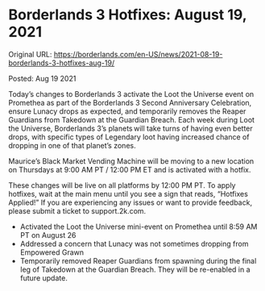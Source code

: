 Borderlands 3 Hotfixes: August 19, 2021
=======================================

Original URL: https://borderlands.com/en-US/news/2021-08-19-borderlands-3-hotfixes-aug-19/

Posted: Aug 19 2021

Today’s changes to Borderlands 3 activate the Loot the Universe event on Promethea as part of the Borderlands 3 Second Anniversary Celebration, ensure Lunacy drops as expected, and temporarily removes the Reaper Guardians from Takedown at the Guardian Breach. Each week during Loot the Universe, Borderlands 3’s planets will take turns of having even better drops, with specific types of Legendary loot having increased chance of dropping in one of that planet’s zones.

Maurice’s Black Market Vending Machine will be moving to a new location on Thursdays at 9:00 AM PT / 12:00 PM ET and is activated with a hotfix.

These changes will be live on all platforms by 12:00 PM PT. To apply hotfixes, wait at the main menu until you see a sign that reads, “Hotfixes Applied!” If you are experiencing any issues or want to provide feedback, please submit a ticket to support.2k.com.

- Activated the Loot the Universe mini-event on Promethea until 8:59 AM PT on August 26
- Addressed a concern that Lunacy was not sometimes dropping from Empowered Grawn
- Temporarily removed Reaper Guardians from spawning during the final leg of Takedown at the Guardian Breach. They will be re-enabled in a future update.

